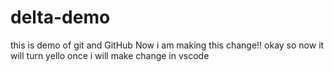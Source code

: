 # delta-demo
this is demo of git and GitHub
Now i am making this change!!
okay so now it will turn yello once i will make change in vscode


